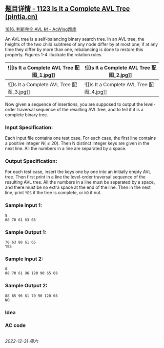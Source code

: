 ## [题目详情 - 1123 Is It a Complete AVL Tree (pintia.cn)](https://pintia.cn/problem-sets/994805342720868352/exam/problems/994805351302414336)

[1616. 判断完全 AVL 树 - AcWing题库](https://www.acwing.com/problem/content/1618/)

An AVL tree is a self-balancing binary search tree. In an AVL tree, the heights of the two child subtrees of any node differ by at most one; if at any time they differ by more than one, rebalancing is done to restore this property. Figures 1-4 illustrate the rotation rules.

|![[Is It a Complete AVL Tree 配图_1.jpg]]|![[Is It a Complete AVL Tree 配图_2.jpg]]|
|---|---|
|![[Is It a Complete AVL Tree 配图_3.jpg]]|![[Is It a Complete AVL Tree 配图_4.jpg]]|

Now given a sequence of insertions, you are supposed to output the level-order traversal sequence of the resulting AVL tree, and to tell if it is a complete binary tree.

### Input Specification:

Each input file contains one test case. For each case, the first line contains a positive integer $N ( \leq  20)$. Then N distinct integer keys are given in the next line. All the numbers in a line are separated by a space.

### Output Specification:

For each test case, insert the keys one by one into an initially empty AVL tree. Then first print in a line the level-order traversal sequence of the resulting AVL tree. All the numbers in a line must be separated by a space, and there must be no extra space at the end of the line. Then in the next line, print `YES` if the tree is complete, or `NO` if not.

### Sample Input 1:

```in
5
88 70 61 63 65
```

### Sample Output 1:

```out
70 63 88 61 65
YES
```

### Sample Input 2:

```in
8
88 70 61 96 120 90 65 68
```

### Sample Output 2:

```out
88 65 96 61 70 90 120 68
NO
```

### Idea



### AC code

```cpp
```


*2022-12-31 周六*
